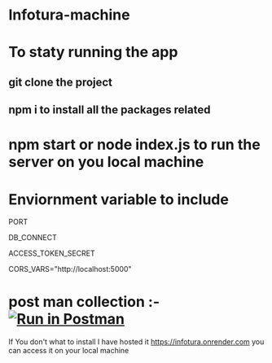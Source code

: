 # Infotura-machine

# To staty running the app 

## git clone the project

## npm i to install all the packages related

# npm start or node index.js  to run the server on you local machine


# Enviornment variable to include

PORT


DB_CONNECT


ACCESS_TOKEN_SECRET


CORS_VARS="http://localhost:5000"


# post man  collection :-[![Run in Postman](https://run.pstmn.io/button.svg)](https://app.getpostman.com/run-collection/22587080-4430573a-b834-458f-89d0-aad7cbf86283?action=collection%2Ffork&collection-url=entityId%3D22587080-4430573a-b834-458f-89d0-aad7cbf86283%26entityType%3Dcollection%26workspaceId%3D0cb7341c-9505-4868-a9d0-16ff3f5447a9)



If You don't what to install I have hosted it https://infotura.onrender.com you can access it on your local machine
